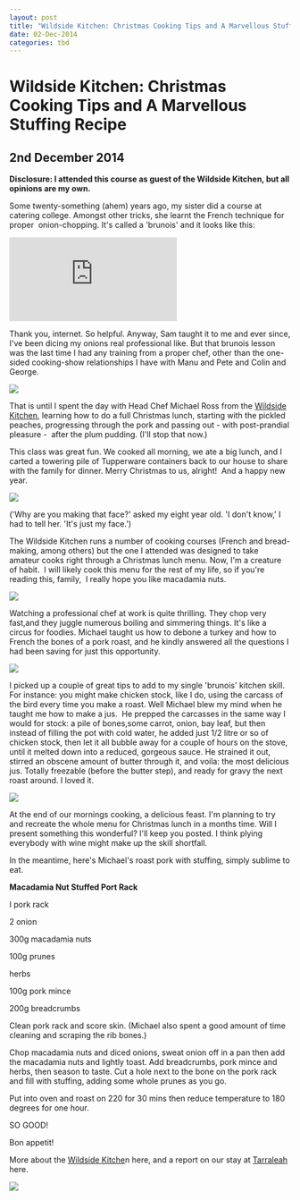 ```yaml
---
layout: post
title: "Wildside Kitchen: Christmas Cooking Tips and A Marvellous Stuffing Recipe"
date: 02-Dec-2014
categories: tbd
---
```


# Wildside Kitchen: Christmas Cooking Tips and A Marvellous Stuffing Recipe

## 2nd December 2014

**Disclosure: I attended this course as guest of the Wildside Kitchen,   but all opinions are my own.**

Some twenty-something (ahem) years ago,   my sister did a course at catering college. Amongst other tricks, she learnt the French technique for proper  onion-chopping. It's called a 'brunois' and it looks like this:

<iframe src='https://www.youtube.com/embed/zjZqknqj8aE' frameborder='0' gesture='media' allow='encrypted-media' allowfullscreen></iframe>

Thank you, internet. So helpful. Anyway, Sam taught it to me and ever since, I've been dicing my onions real professional like. But that brunois lesson was the last time I had any training from a proper chef, other than the one-sided cooking-show relationships I have with Manu and Pete and Colin and George.

<img class="photo-horiz" src="http://img2.owned.com/media/images/1/7/4/5/17451/if_women_watched_cooking_shows_like_men_watch_sports_540.jpeg" />

That is until I spent the day with Head Chef Michael Ross from the <a href="http://www.wildsidekitchen.com.au/">Wildside Kitchen</a>, learning how to do a full Christmas lunch, starting with the pickled peaches, progressing through the pork and passing out - with post-prandial pleasure -  after the plum pudding. (I'll stop that now.)

This class was great fun. We cooked all morning, we ate a big lunch, and I carted a towering pile of Tupperware containers back to our house to share with the family for dinner. Merry Christmas to us, alright!  And a happy new year.

<img class="photo-horiz" src="/images/2014/12/DSC_1681-e1417515355863-576x1024.jpg" />

('Why are you making that face?' asked my eight year old. 'I don't know,' I had to tell her. 'It's just my face.')

The Wildside Kitchen runs a number of cooking courses (French and bread-making, among others) but the one I attended was designed to take amateur cooks right through a Christmas lunch menu. Now, I'm a creature of habit.  I will likely cook this menu for the rest of my life, so if you're reading this, family,  I really hope you like macadamia nuts.

<img class="photo-horiz" src="/images/2014/12/DSC_1703-e1417515315814-576x1024.jpg" />

Watching a professional chef at work is quite thrilling. They chop very fast,and they juggle numerous boiling and simmering things. It's like a circus for foodies. Michael taught us how to debone a turkey and how to French the bones of a pork roast, and he kindly answered all the questions I had been saving for just this opportunity.

<img class="photo-horiz" src="/images/2014/12/DSC_16481-e1417515614509-576x1024.jpg" />

I picked up a couple of great tips to add to my single 'brunois' kitchen skill. For instance: you might make chicken stock, like I do, using the carcass of the bird every time you make a roast. Well Michael blew my mind when he taught me how to make a jus.  He prepped the carcasses in the same way I would for stock: a pile of bones,some carrot, onion, bay leaf, but then instead of filling the pot with cold water, he added just 1/2 litre or so of chicken stock, then let it all bubble away for a couple of hours on the stove, until it melted down into a reduced, gorgeous sauce. He strained it out, stirred an obscene amount of butter through it, and voila: the most delicious jus. Totally freezable (before the butter step), and ready for gravy the next roast around. I loved it.

<img class="photo-horiz" src="/images/2014/12/DSC_1703-e1417515315814-576x1024.jpg" />

At the end of our mornings cooking, a delicious feast. I'm planning to try and recreate the whole menu for Christmas lunch in a months time. Will I present something this wonderful? I'll keep you posted. I think plying everybody with wine might make up the skill shortfall.

In the meantime, here's Michael's roast pork with stuffing, simply sublime to eat.

**Macadamia Nut Stuffed Port Rack**

I pork rack

2 onion

300g macadamia nuts

100g prunes

herbs

100g pork mince

200g breadcrumbs

Clean pork rack and score skin. (Michael also spent a good amount of time cleaning and scraping the rib bones.)

Chop macadamia nuts and diced onions, sweat onion off in a pan then add the macadamia nuts and lightly toast. Add breadcrumbs, pork mince and herbs, then season to taste. Cut a hole next to the bone on the pork rack and fill with stuffing, adding some whole prunes as you go.

Put into oven and roast on 220 for 30 mins then reduce temperature to 180 degrees for one hour.

SO GOOD!

Bon appetit!

More about the <a href="http://www.wildsidekitchen.com.au/">Wildside Kitche</a>n here, and a report on our stay at <a href="http://mogantosh.com/i-left-my-heart-in-tarraleah-wait-no-i-mean-my-husbands-underpants/">Tarraleah </a>here.

<img class="photo-horiz" src="/images/2014/12/DSC_1715-e1417515206125-576x1024.jpg" />

 

 
